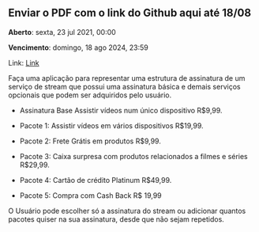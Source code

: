 ## Enviar o PDF com o link do Github aqui até 18/08

**Aberto**: sexta, 23 jul 2021, 00:00

**Vencimento**: domingo, 18 ago 2024, 23:59

Link: [Link](https://drive.google.com/file/d/1zbRTElBcJHNTiC3nOL1ughGaD7giQnCc/view?usp=sharing)

Faça uma aplicação para representar uma estrutura de assinatura de um serviço de stream que possui uma assinatura básica e demais serviços opcionais que podem ser adquiridos pelo usuário.

- Assinatura Base Assistir vídeos num único dispositivo R$9,99.

- Pacote 1: Assistir vídeos em vários dispositivos R$19,99.

- Pacote 2: Frete Grátis em produtos R$9,99.

- Pacote 3:  Caixa surpresa com produtos relacionados a filmes e séries R$29,99.

- Pacote 4: Cartão de crédito Platinum R$49,99.

- Pacote 5: Compra com Cash Back R$ 19,99

O Usuário pode escolher só a assinatura do stream ou adicionar quantos pacotes quiser na sua assinatura, desde que não sejam repetidos.